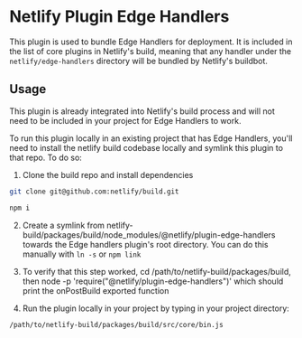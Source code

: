 # Netlify Plugin Edge Handlers

This plugin is used to bundle Edge Handlers for deployment. It is included in the list of core plugins in Netlify's
build, meaning that any handler under the `netlify/edge-handlers` directory will be bundled by Netlify's buildbot.

## Usage

This plugin is already integrated into Netlify's build process and will not need to be included in your project for Edge
Handlers to work.

To run this plugin locally in an existing project that has Edge Handlers, you'll need to install the netlify build
codebase locally and symlink this plugin to that repo. To do so:

1. Clone the build repo and install dependencies

```sh
git clone git@github.com:netlify/build.git

npm i
```

2. Create a symlink from netlify-build/packages/build/node_modules/@netlify/plugin-edge-handlers towards the Edge
   handlers plugin's root directory. You can do this manually with `ln -s` or `npm link`

3. To verify that this step worked, cd /path/to/netlify-build/packages/build, then node -p
   'require("@netlify/plugin-edge-handlers")' which should print the onPostBuild exported function

4. Run the plugin locally in your project by typing in your project directory:

```sh
/path/to/netlify-build/packages/build/src/core/bin.js
```
